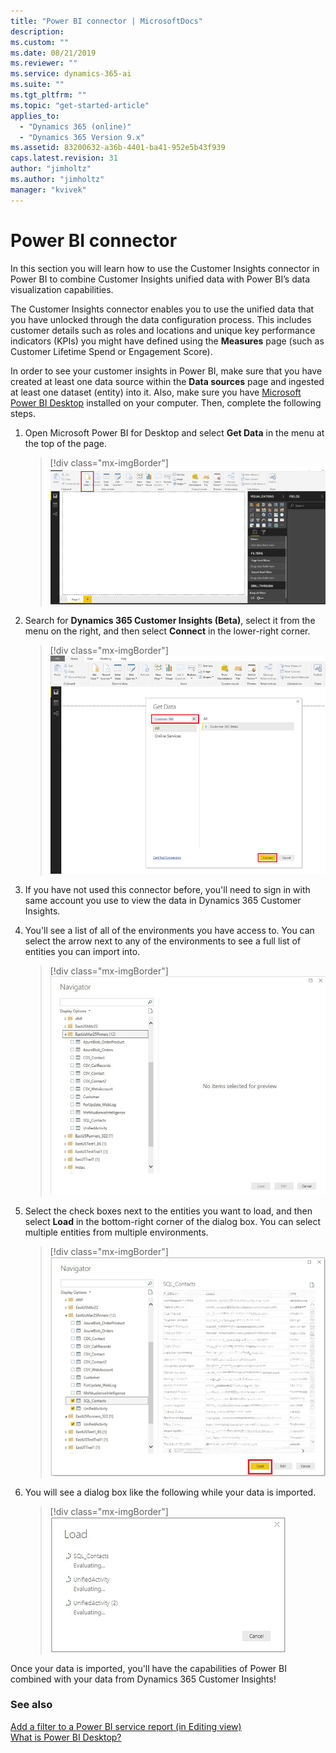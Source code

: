 ```yaml
---
title: "Power BI connector | MicrosoftDocs"
description: 
ms.custom: ""
ms.date: 08/21/2019
ms.reviewer: ""
ms.service: dynamics-365-ai
ms.suite: ""
ms.tgt_pltfrm: ""
ms.topic: "get-started-article"
applies_to: 
  - "Dynamics 365 (online)"
  - "Dynamics 365 Version 9.x"
ms.assetid: 83200632-a36b-4401-ba41-952e5b43f939
caps.latest.revision: 31
author: "jimholtz"
ms.author: "jimholtz"
manager: "kvivek"
---
```

# Power BI connector

In  this section you will learn how to use the Customer Insights connector in Power BI to combine Customer Insights unified data with Power BI’s data visualization capabilities.

The Customer Insights connector enables you to use the unified data that you have unlocked through the data configuration process. This includes customer details such as roles and locations and unique key performance indicators (KPIs) you might have defined using the **Measures** page (such as Customer Lifetime Spend or Engagement Score). 

In order to see your customer insights in Power BI, make sure that you have created at least one data source within the **Data sources** page and ingested at least one dataset (entity) into it. Also, make sure you have [Microsoft Power BI Desktop](https://powerbi.microsoft.com/desktop/) installed on your computer. Then, complete the following steps.

1. Open Microsoft Power BI for Desktop and select **Get Data** in the menu at the top of the page.

   > [!div class="mx-imgBorder"] 
   > ![](media/connector-powerbi-get-data.png "Power BI Get Data")

2. Search for **Dynamics 365 Customer Insights (Beta)**, select it from the menu on the right, and then select **Connect** in the lower-right corner.

   > [!div class="mx-imgBorder"] 
   > ![](media/connector-pbi-step-3.png "Power BI Connector Get Data")

3. If you have not used this connector before, you'll need to sign in with same account you use to view the data in Dynamics 365 Customer Insights.

4. You'll see a list of all of the environments you have access to. You can select the arrow next to any of the environments to see a full list of entities you can import into.

   > [!div class="mx-imgBorder"] 
   > ![](media/connector-pbi-step-4.png "Power BI Connector Navigator")

5. Select the check boxes next to the entities you want to load, and then select **Load** in the bottom-right corner of the dialog box. You can select multiple entities from multiple environments.

   > [!div class="mx-imgBorder"] 
   > ![](media/connector-pbi-step-5.png "Power BI Connector Navigator")

6. You will see a dialog box like the following while your data is imported.

   > [!div class="mx-imgBorder"] 
   > ![](media/connector-pbi-step-6.png "Power BI Connector Load")

Once your data is imported, you'll have the capabilities of Power BI combined with your data from Dynamics 365 Customer Insights!

### See also
 [Add a filter to a Power BI service report (in Editing view)](https://docs.microsoft.com/power-bi/power-bi-report-add-filter)<br/>
 [What is Power BI Desktop?](https://docs.microsoft.com/power-bi/desktop-what-is-desktop)
